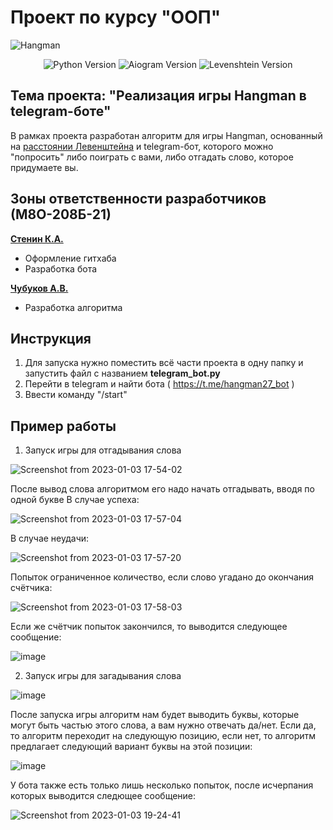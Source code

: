 # Проект по курсу "ООП"
![Hangman](https://user-images.githubusercontent.com/69163582/209092220-04ba1647-c567-437f-985d-b67cc6f7938b.jpg)

<p align="center">
   <img src="https://img.shields.io/badge/python-3.8.10-blue" alt="Python Version">
   <img src="https://img.shields.io/badge/aiogram-2.23.1-green" alt="Aiogram Version">
   <img src="https://img.shields.io/badge/Levenshtein-0.20.9-orange" alt="Levenshtein Version">
</p>

## Тема проекта: "Реализация игры Hangman в telegram-боте"
В рамках проекта разработан алгоритм для игры Hangman, основанный на [расстоянии Левенштейна](https://habr.com/ru/post/676858/) и telegram-бот, которого можно "попросить" либо поиграть с вами, либо отгадать слово, которое придумаете вы.

## Зоны ответственности разработчиков (М8О-208Б-21)

[**Стенин К.А.**](https://github.com/MrBasten)
- Оформление гитхаба
- Разработка бота

[**Чубуков А.В.**](https://github.com/Mrak0bEss)
- Разработка алгоритма  

## Инструкция
1. Для запуска нужно поместить всё части проекта в одну папку и запустить файл с названием  **telegram_bot.py**
2. Перейти в telegram и найти бота ( https://t.me/hangman27_bot )
3. Ввести команду "/start"

## Пример работы
1. Запуск игры для отгадывания слова

![Screenshot from 2023-01-03 17-54-02](https://user-images.githubusercontent.com/69163582/210391035-31790018-3119-4eb1-bcd8-632607b797d8.png)

После вывод слова алгоритмом его надо начать отгадывать, вводя по одной букве
В случае успеха:

![Screenshot from 2023-01-03 17-57-04](https://user-images.githubusercontent.com/69163582/210391408-671ded86-2718-4f5d-b163-468edeb390c7.png)

В случае неудачи:

![Screenshot from 2023-01-03 17-57-20](https://user-images.githubusercontent.com/69163582/210391481-2b9df9df-3c37-459c-8a3b-c41b1e88553d.png)

Попыток ограниченное количество, если слово угадано до окончания счётчика:

![Screenshot from 2023-01-03 17-58-03](https://user-images.githubusercontent.com/69163582/210391826-df25d0b5-939e-4b11-845e-a8371d159948.png)

Если же счётчик попыток закончился, то выводится следующее сообщение:

![image](https://user-images.githubusercontent.com/69163582/210397069-4a39799f-fa73-48f4-9b1a-262f56c99d33.png)

2. Запуск игры для загадывания слова

![image](https://user-images.githubusercontent.com/69163582/210398715-21634381-1463-4cfb-bdd2-8b881b32a99a.png)

После запуска игры алгоритм нам будет выводить буквы, которые могут быть частью этого слова, а вам нужно отвечать да/нет. Если да, то алгоритм переходит на следующую позицию, если нет, то алгоритм предлагает следующий вариант буквы на этой позиции:

![image](https://user-images.githubusercontent.com/69163582/210404457-354890d8-297d-42aa-be69-31045546cb0c.png)

У бота также есть только лишь несколько попыток, после исчерпания которых выводится следющее сообщение:

![Screenshot from 2023-01-03 19-24-41](https://user-images.githubusercontent.com/69163582/210398453-eab8b825-371a-41be-b1e6-6475b1643dc4.png)







